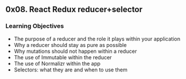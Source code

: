 ## 0x08. React Redux reducer+selector
### Learning Objectives
- The purpose of a reducer and the role it plays within your application
- Why a reducer should stay as pure as possible
- Why mutations should not happen within a reducer
- The use of Immutable within the reducer
- The use of Normalizr within the app
- Selectors: what they are and when to use them